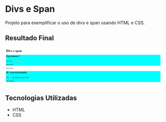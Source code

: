 # Divs e Span
Projeto para exemplificar o uso de divs e span usando HTML e CSS.

## Resultado Final

[<img src="./resultado.jpg" alt="divs e span usando HTML e CSS">](https://priscila199.github.io/divs-e-span/)

## Tecnologias Utilizadas
- HTML
- CSS